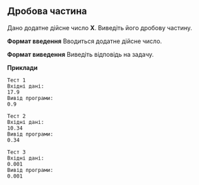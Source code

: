 ## Дробова частина
Дано додатне дійсне число **X**. Виведіть його дробову частину.

**Формат введення**
Вводиться додатне дійсне число.

**Формат виведення**
Виведіть відповідь на задачу.

**Приклади**

```
Тест 1
Вхідні дані:
17.9
Вивід програми:
0.9

Тест 2
Вхідні дані:
10.34
Вивід програми:
0.34

Тест 3
Вхідні дані:
0.001
Вивід програми:
0.001
```